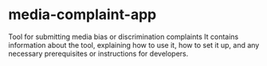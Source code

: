 # media-complaint-app
Tool for submitting media bias or discrimination complaints
It contains information about the tool, explaining how to use it, how to set it up, and any necessary prerequisites or instructions for developers.
